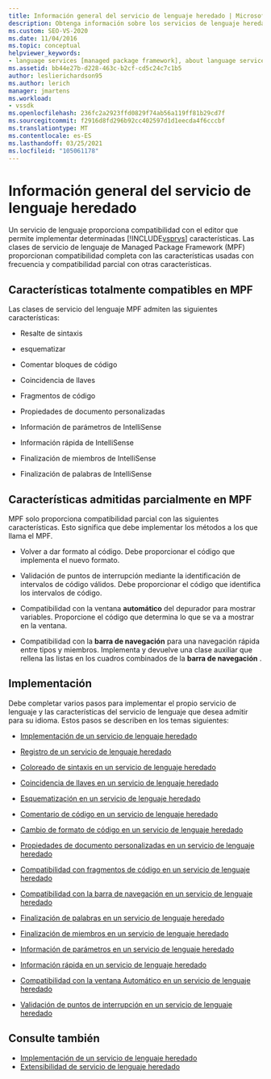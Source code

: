 ```yaml
---
title: Información general del servicio de lenguaje heredado | Microsoft Docs
description: Obtenga información sobre los servicios de lenguaje heredados en Visual Studio y las características admitidas por las clases de servicio de lenguaje de Managed Package Framework (MPF).
ms.custom: SEO-VS-2020
ms.date: 11/04/2016
ms.topic: conceptual
helpviewer_keywords:
- language services [managed package framework], about language services
ms.assetid: bb44e27b-d228-463c-b2cf-cd5c24c7c1b5
author: leslierichardson95
ms.author: lerich
manager: jmartens
ms.workload:
- vssdk
ms.openlocfilehash: 236fc2a2923ffd0829f74ab56a119ff81b29cd7f
ms.sourcegitcommit: f2916d8fd296b92cc402597d1d1eecda4f6cccbf
ms.translationtype: MT
ms.contentlocale: es-ES
ms.lasthandoff: 03/25/2021
ms.locfileid: "105061178"
---
```

# <a name="legacy-language-service-overview"></a>Información general del servicio de lenguaje heredado
Un servicio de lenguaje proporciona compatibilidad con el editor que permite implementar determinadas [!INCLUDE[vsprvs](../../code-quality/includes/vsprvs_md.md)] características. Las clases de servicio de lenguaje de Managed Package Framework (MPF) proporcionan compatibilidad completa con las características usadas con frecuencia y compatibilidad parcial con otras características.

## <a name="fully-supported-features-in-the-mpf"></a>Características totalmente compatibles en MPF
 Las clases de servicio del lenguaje MPF admiten las siguientes características:

- Resalte de sintaxis

- esquematizar

- Comentar bloques de código

- Coincidencia de llaves

- Fragmentos de código

- Propiedades de documento personalizadas

- Información de parámetros de IntelliSense

- Información rápida de IntelliSense

- Finalización de miembros de IntelliSense

- Finalización de palabras de IntelliSense

## <a name="partially-supported-features-in-the-mpf"></a>Características admitidas parcialmente en MPF
 MPF solo proporciona compatibilidad parcial con las siguientes características. Esto significa que debe implementar los métodos a los que llama el MPF.

- Volver a dar formato al código. Debe proporcionar el código que implementa el nuevo formato.

- Validación de puntos de interrupción mediante la identificación de intervalos de código válidos. Debe proporcionar el código que identifica los intervalos de código.

- Compatibilidad con la ventana **automático** del depurador para mostrar variables. Proporcione el código que determina lo que se va a mostrar en la ventana.

- Compatibilidad con la **barra de navegación** para una navegación rápida entre tipos y miembros. Implementa y devuelve una clase auxiliar que rellena las listas en los cuadros combinados de la **barra de navegación** .

## <a name="implementation"></a>Implementación
 Debe completar varios pasos para implementar el propio servicio de lenguaje y las características del servicio de lenguaje que desea admitir para su idioma. Estos pasos se describen en los temas siguientes:

- [Implementación de un servicio de lenguaje heredado](../../extensibility/internals/implementing-a-legacy-language-service2.md)

- [Registro de un servicio de lenguaje heredado](../../extensibility/internals/registering-a-legacy-language-service1.md)

- [Coloreado de sintaxis en un servicio de lenguaje heredado](../../extensibility/internals/syntax-colorizing-in-a-legacy-language-service.md)

- [Coincidencia de llaves en un servicio de lenguaje heredado](../../extensibility/internals/brace-matching-in-a-legacy-language-service.md)

- [Esquematización en un servicio de lenguaje heredado](../../extensibility/internals/outlining-in-a-legacy-language-service.md)

- [Comentario de código en un servicio de lenguaje heredado](../../extensibility/internals/commenting-code-in-a-legacy-language-service.md)

- [Cambio de formato de código en un servicio de lenguaje heredado](../../extensibility/internals/reformatting-code-in-a-legacy-language-service.md)

- [Propiedades de documento personalizadas en un servicio de lenguaje heredado](../../extensibility/internals/custom-document-properties-in-a-legacy-language-service.md)

- [Compatibilidad con fragmentos de código en un servicio de lenguaje heredado](../../extensibility/internals/support-for-code-snippets-in-a-legacy-language-service.md)

- [Compatibilidad con la barra de navegación en un servicio de lenguaje heredado](../../extensibility/internals/support-for-the-navigation-bar-in-a-legacy-language-service.md)

- [Finalización de palabras en un servicio de lenguaje heredado](../../extensibility/internals/word-completion-in-a-legacy-language-service.md)

- [Finalización de miembros en un servicio de lenguaje heredado](../../extensibility/internals/member-completion-in-a-legacy-language-service.md)

- [Información de parámetros en un servicio de lenguaje heredado](../../extensibility/internals/parameter-info-in-a-legacy-language-service2.md)

- [Información rápida en un servicio de lenguaje heredado](../../extensibility/internals/quick-info-in-a-legacy-language-service.md)

- [Compatibilidad con la ventana Automático en un servicio de lenguaje heredado](../../extensibility/internals/support-for-the-autos-window-in-a-legacy-language-service.md)

- [Validación de puntos de interrupción en un servicio de lenguaje heredado](../../extensibility/internals/validating-breakpoints-in-a-legacy-language-service.md)

## <a name="see-also"></a>Consulte también
- [Implementación de un servicio de lenguaje heredado](../../extensibility/internals/implementing-a-legacy-language-service1.md)
- [Extensibilidad de servicio de lenguaje heredado](../../extensibility/internals/legacy-language-service-extensibility.md)
